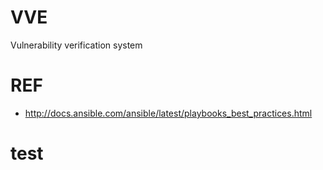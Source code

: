 # VVE

Vulnerability verification system

# REF

 * http://docs.ansible.com/ansible/latest/playbooks_best_practices.html

# test
